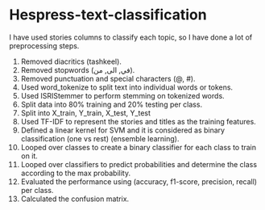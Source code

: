 # Hespress-text-classification

I have used stories columns to classify each topic, so I have done a lot
of preprocessing steps.
1. Removed diacritics (tashkeel).
2. Removed stopwords (في, الى, من).
3. Removed punctuation and special characters (@, #).
4. Used word_tokenize to split text into individual words or tokens.
5. Used ISRIStemmer to perform stemming on tokenized words.
6. Split data into 80% training and 20% testing per class.
7. Split into X_train, Y_train, X_test, Y_test
8. Used TF-IDF to represent the stories and titles as the training features.
9. Defined a linear kernel for SVM and it is considered as binary classification (one vs rest) (ensemble learning).
10. Looped over classes to create a binary classifier for each class to train on it.
11. Looped over classifiers to predict probabilities and determine the class according to the max probability.
12. Evaluated the performance using (accuracy, f1-score, precision, recall) per class.
13. Calculated the confusion matrix.
